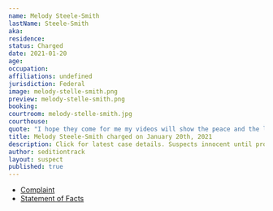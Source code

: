 ```yaml
---
name: Melody Steele-Smith
lastName: Steele-Smith
aka: 
residence: 
status: Charged
date: 2021-01-20
age: 
occupation: 
affiliations: undefined
jurisdiction: Federal
image: melody-stelle-smith.png
preview: melody-stelle-smith.png
booking: 
courtroom: melody-stelle-smith.jpg
courthouse: 
quote: "I hope they come for me my videos will show the peace and the lies on the news."
title: Melody Steele-Smith charged on January 20th, 2021
description: Click for latest case details. Suspects innocent until proven guilty.
author: seditiontrack
layout: suspect
published: true
---
```

- [Complaint](https://www.justice.gov/file/1360206/download)
- [Statement of Facts](https://www.justice.gov/file/1360206/download)
